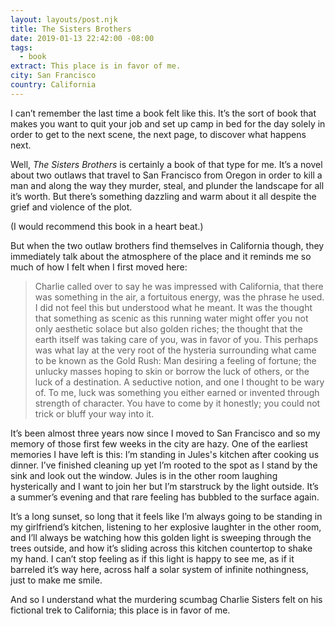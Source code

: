 ```yaml
---
layout: layouts/post.njk
title: The Sisters Brothers
date: 2019-01-13 22:42:00 -08:00
tags:
  - book
extract: This place is in favor of me.
city: San Francisco
country: California
---
```


I can’t remember the last time a book felt like this. It’s the sort of book that makes you want to quit your job and set up camp in bed for the day solely in order to get to the next scene, the next page, to discover what happens next.

Well, _The Sisters Brothers_ is certainly a book of that type for me. It’s a novel about two outlaws that travel to San Francisco from Oregon in order to kill a man and along the way they murder, steal, and plunder the landscape for all it’s worth. But there’s something dazzling and warm about it all despite the grief and violence of the plot.

(I would recommend this book in a heart beat.)

But when the two outlaw brothers find themselves in California though, they immediately talk about the atmosphere of the place and it reminds me so much of how I felt when I first moved here:

> Charlie called over to say he was impressed with California, that there was something in the air, a fortuitous energy, was the phrase he used. I did not feel this but understood what he meant. It was the thought that something as scenic as this running water might offer you not only aesthetic solace but also golden riches; the thought that the earth itself was taking care of you, was in favor of you. This perhaps was what lay at the very root of the hysteria surrounding what came to be known as the Gold Rush: Man desiring a feeling of fortune; the unlucky masses hoping to skin or borrow the luck of others, or the luck of a destination. A seductive notion, and one I thought to be wary of. To me, luck was something you either earned or invented through strength of character. You have to come by it honestly; you could not trick or bluff your way into it.

It’s been almost three years now since I moved to San Francisco and so my memory of those first few weeks in the city are hazy. One of the earliest memories I have left is this: I’m standing in Jules's kitchen after cooking us dinner. I’ve finished cleaning up yet I’m rooted to the spot as I stand by the sink and look out the window. Jules is in the other room laughing hysterically and I want to join her but I’m starstruck by the light outside. It’s a summer’s evening and that rare feeling has bubbled to the surface again.

It’s a long sunset, so long that it feels like I’m always going to be standing in my girlfriend’s kitchen, listening to her explosive laughter in the other room, and I’ll always be watching how this golden light is sweeping through the trees outside, and how it’s sliding across this kitchen countertop to shake my hand. I can’t stop feeling as if this light is happy to see me, as if it barreled it’s way here, across half a solar system of infinite nothingness, just to make me smile.

And so I understand what the murdering scumbag Charlie Sisters felt on his fictional trek to California; this place is in favor of me.
